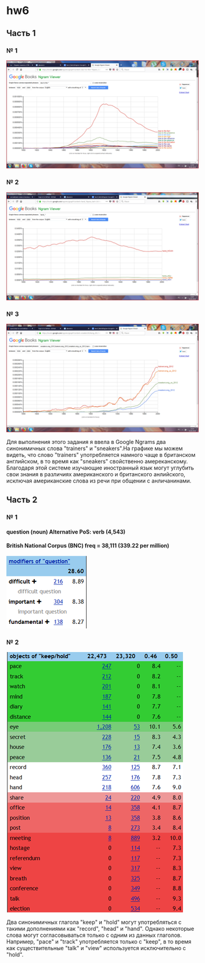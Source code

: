 # hw6

## Часть 1

### № 1
![](https://github.com/polinakozh/hw6/blob/master/%D1%86%D0%B3%201.png)

### № 2
![](https://github.com/polinakozh/hw6/blob/master/%D1%86%D0%B3%202.png)

### № 3
![](https://github.com/polinakozh/hw6/blob/master/%D1%86%D0%B3%203.png)

Для выполнения этого задания я ввела в Google Ngrams два синонимичных слова "trainers" и "sneakers".На графике мы можем видеть, что слово "trainers" употребляется намного чаще в британском английском, в то время как "sneakers" свойственно амереканскому. Благодаря этой системе изучающие иностранный язык могут углубить свои знания в различиях американского и британского анлийского, исключая американские слова из речи при общении с анличанинами. 

## Часть 2

### № 1
#### question (noun) Alternative PoS: verb (4,543)
#### British National Corpus (BNC) freq = 38,111 (339.22 per million)
![](https://github.com/polinakozh/hw6/blob/master/%D1%87%D0%B0%D1%81%D1%82%D1%8C%202.%201.png)

### № 2
![](https://github.com/polinakozh/hw6/blob/master/%D1%87%D0%B0%D1%81%D1%82%D1%8C%202.%202.png)

Два синонимичных глагола "keep" и "hold" могут употребляться с такими дополнениями как "record", "head" и "hand". Однако некоторые слова
могут согласовываться только с одним из данных глаголов. Например, "pace" и "track" употребляется только с "keep", в то время как существительные "talk" и "view" используется исключительно с "hold".
